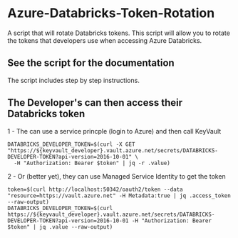 # Azure-Databricks-Token-Rotation
A script that will rotate Databricks tokens.  This script will allow you to rotate the tokens that developers use when accessing Azure Databricks.  

## See the script for the documentation
The script includes step by step instructions.


## The Developer's can then access their Databricks token
1 - The can use a service princple (login to Azure) and then call KeyVault
```
DATABRICKS_DEVELOPER_TOKEN=$(curl -X GET "https://${keyvault_developer}.vault.azure.net/secrets/DATABRICKS-DEVELOPER-TOKEN?api-version=2016-10-01" \
  -H "Authorization: Bearer $token" | jq -r .value)
```

2 - Or (better yet), they can use Managed Service Identity to get the token
```
token=$(curl http://localhost:50342/oauth2/token --data "resource=https://vault.azure.net" -H Metadata:true | jq .access_token --raw-output) 
DATABRICKS_DEVELOPER_TOKEN=$(curl https://${keyvault_developer}.vault.azure.net/secrets/DATABRICKS-DEVELOPER-TOKEN?api-version=2016-10-01 -H "Authorization: Bearer $token" | jq .value --raw-output) 
```
